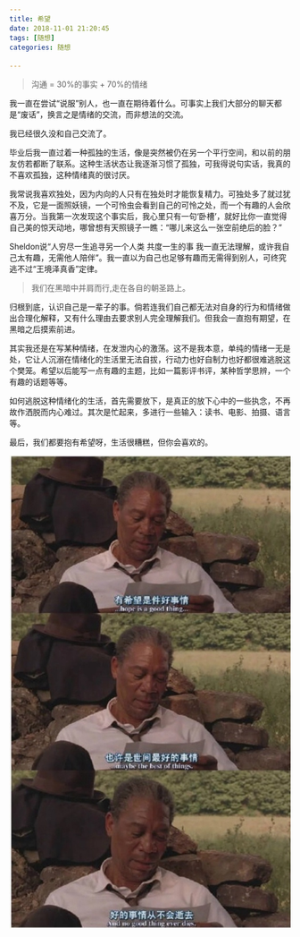 ```yaml
---
title: 希望
date: 2018-11-01 21:20:45
tags: [随想]
categories: 随想

---
```

> 沟通 = 30%的事实 + 70%的情绪

我一直在尝试“说服”别人，也一直在期待着什么。可事实上我们大部分的聊天都是“废话”，换言之是情绪的交流，而非想法的交流。

我已经很久没和自己交流了。

毕业后我一直过着一种孤独的生活，像是突然被仍在另一个平行空间，和以前的朋友仿若都断了联系。这种生活状态让我逐渐习惯了孤独，可我得说句实话，我真的不喜欢孤独，这种情绪真的很讨厌。

我常说我喜欢独处，因为内向的人只有在独处时才能恢复精力。可独处多了就过犹不及，它是一面照妖镜，一个可怜虫会看到自己的可怜之处，而一个有趣的人会欣喜万分。当我第一次发现这个事实后，我心里只有一句‘卧槽’，就好比你一直觉得自己美的惊天动地，哪曾想有天照镜子一瞧：“哪儿来这么一张空前绝后的脸？”

Sheldon说“人穷尽一生追寻另一个人类 共度一生的事 我一直无法理解，或许我自己太有趣，无需他人陪伴”。我一直以为自己也足够有趣而无需得到别人，可终究逃不过“王境泽真香”定律。

> 我们在黑暗中并肩而行,走在各自的朝圣路上。

归根到底，认识自己是一辈子的事。倘若连我们自己都无法对自身的行为和情绪做出合理化解释，又有什么理由去要求别人完全理解我们。但我会一直抱有期望，在黑暗之后摸索前进。

其实我还是在写某种情绪，在发泄内心的激荡。这不是我本意，单纯的情绪一无是处，它让人沉溺在情绪化的生活里无法自拔，行动力也好自制力也好都很难逃脱这个樊笼。希望以后能写一点有趣的主题，比如一篇影评书评，某种哲学思辨，一个有趣的话题等等。

如何逃脱这种情绪化的生活，首先需要放下，是真正的放下心中的一些执念，不再故作洒脱而内心难过。其次是忙起来，多进行一些输入：读书、电影、拍摄、语言等。

最后，我们都要抱有希望呀，生活很糟糕，但你会喜欢的。

![img](https://raw.githubusercontent.com/homobulla/Technical-tree/master/assets/img/xskdjs.jpg)




